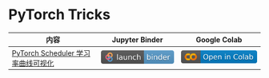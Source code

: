 # PyTorch Tricks

内容 | Jupyter Binder | Google Colab |
-------------------------------- | --------------- | ---------
[PyTorch Scheduler 学习率曲线可视化](https://github.com/louis-she/pytorch-tricks/blob/main/scheduler.ipynb) | [![Binder](/assets/badge_logo.svg)](https://mybinder.org/v2/gh/louis-she/pytorch-tricks/main?filepath=scheduler.ipynb) | [![Open In Colab](/assets/colab-badge.svg)](https://colab.research.google.com/github/louis-she/pytorch-tricks/blob/main/scheduler.ipynb)
